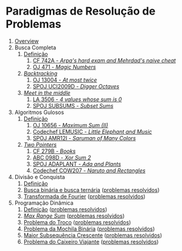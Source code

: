 Paradigmas de Resolução de Problemas
====================================

1. [Overview](slides/overview/overview.pdf)
1. Busca Completa
    1. [Definição](slides/complete_search/complete_search.pdf)
        1. [CF 742A - _Arpa's hard exam and Mehrdad's naive cheat_](problems/CF_742A/CF_742A.pdf)
        1. [OJ 471 - _Magic Numbers_](problems/OJ_471/OJ_471.pdf)
    1. [_Backtracking_](slides/backtracking/backtracking.pdf)
        1. [OJ 13004 - _At most twice_](problems/OJ_13004/OJ_13004.pdf)
        1. [SPOJ UCI2009D - _Digger Octaves_](problems/SPOJ_UCI2009D/SPOJ_UCI2009D.pdf)
    1. [_Meet in the middle_](slides/meet_in_the_middle/meet_in_the_middle.pdf)
        1. [LA 3506 - _4 values whose sum is 0_](problems/LA_3506/LA_3506.pdf)
        1. [SPOJ SUBSUMS - _Subset Sums_](problems/SPOJ_SUBSUMS/SPOJ_SUBSUMS.pdf)
1. Algoritmos Gulosos
    1. [Definição](slides/gulosos/gulosos.pdf)
        1. [OJ 10656 - _Maximum Sum (II)_](problems/OJ_10656/OJ_10656.pdf)
        1. [Codechef LEMUSIC - _Little Elephant and Music_](problems/Codechef_LEMUSIC/Codechef_LEMUSIC.pdf)
        1. [SPOJ AMR12I - _Saruman of Many Colors_](problems/SPOJ_AMR12I/SPOJ_AMR12I.pdf)
    1. [_Two Pointers_](slides/two_pointers/two_pointers.pdf)
        1. [CF 279B - _Books_](problems/CF_279B/CF_279B.pdf)
        1. [ABC 098D - _Xor Sum 2_](problems/ABC098D/ABC098D.pdf)
        1. [SPOJ ADAPLANT - _Ada and Plants_](problems/SPOJ_ADAPLANT/SPOJ_ADAPLANT.pdf)
        1. [Codechef COW207 - _Naruto and Rectangles_](problems/Codechef_COW207/Codechef_COW207.pdf)
1. Divisão e Conquista
    1. [Definição](slides/dividir_e_conquistar/dividir_e_conquistar.pdf)
    1. [Busca binária e busca ternária](slides/busca_binaria/busca_binaria.pdf) ([problemas resolvidos](problems/busca_binaria/busca_binaria.pdf))
    1. [Transformada de Fourier](slides/fft/fft.pdf) ([problemas resolvidos](problems/fft/fft.pdf))
1. Programação Dinâmica
    1. [Definição](slides/dp/dp.pdf) ([problemas resolvidos](problems/dp/dp.pdf))
    1. [_Max Range Sum_](slides/max_range_sum/max_range_sum.pdf) ([problemas resolvidos](problems/max_range_sum/max_range_sum.pdf))
    1. [Problema do Troco](slides/coin_change/coin_change.pdf) ([problemas resolvidos](problems/coin_change/coin_change.pdf))
    1. [Problema da Mochila Binária](slides/knapsack/knapsack.pdf) ([problemas resolvidos](problems/knapsack/knapsack.pdf))
    1. [Maior Subsequência Crescente](slides/lis/lis.pdf) ([problemas resolvidos](problems/lis/lis.pdf))
    1. [Problema do Caixeiro Viajante](slides/tsp/tsp.pdf) ([problemas resolvidos](problems/tsp/tsp.pdf))

<!---
Busca completa:
    - Algoritmos de geração de combinações e permutações

Algoritmos gulosos:
    - Algoritmo de Huffman
    - Formalização de algoritmos gulosos
    - Exemplo com prova de corretude
    - Exemplos de problemas de juízes envolvendo
        - Minimização de tarefas e deadlines (CPH pg 60)
        - Distribuição em buckets (CP 1)
        - Minimização de somas (média e mediana, CPH pg 61)

Divisão e conquista:
    - NTT
    - Binary Lifting
    
Programação dinâmica:
    - DP by digits
    - Forward DP
    - Paths in a grid
    - TSP
    - Tilings (Geometry)?
-->
